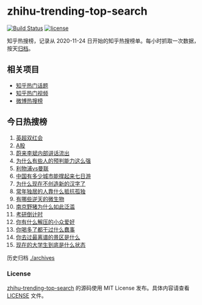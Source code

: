 # zhihu-trending-top-search

[![Build Status](https://github.com/justjavac/zhihu-trending-top-search/workflows/ci/badge.svg?branch=main)](https://github.com/justjavac/zhihu-trending-top-search/actions)
[![license](https://img.shields.io/github/license/justjavac/zhihu-trending-top-search)](https://github.com/justjavac/zhihu-trending-top-search/blob/main/LICENSE)

知乎热搜榜，记录从 2020-11-24
日开始的知乎热搜榜单。每小时抓取一次数据，按天[归档](./archives)。

## 相关项目

- [知乎热门话题](https://github.com/justjavac/zhihu-trending-hot-questions)
- [知乎热门视频](https://github.com/justjavac/zhihu-trending-hot-video)
- [微博热搜榜](https://github.com/justjavac/weibo-trending-hot-search)

## 今日热搜榜

<!-- BEGIN -->
<!-- 最后更新时间 Tue Oct 21 2025 21:28:31 GMT+0800 (China Standard Time) -->

1. [英超双红会](https://www.zhihu.com/search?q=英超双红会)
1. [A股](https://www.zhihu.com/search?q=A股)
1. [蔚来李斌内部讲话流出](https://www.zhihu.com/search?q=蔚来李斌内部讲话流出)
1. [为什么有些人的预判能力这么强](https://www.zhihu.com/search?q=为什么有些人的预判能力这么强)
1. [利物浦vs曼联](https://www.zhihu.com/search?q=利物浦vs曼联)
1. [中国有多少城市能撑起来七日游](https://www.zhihu.com/search?q=中国有多少城市能撑起来七日游)
1. [为什么现在不创造新的汉字了](https://www.zhihu.com/search?q=为什么现在不创造新的汉字了)
1. [常年独居的人靠什么抵抗孤独](https://www.zhihu.com/search?q=常年独居的人靠什么抵抗孤独)
1. [有哪些逆天的微生物](https://www.zhihu.com/search?q=有哪些逆天的微生物)
1. [南京野猪为什么如此泛滥](https://www.zhihu.com/search?q=南京野猪为什么如此泛滥)
1. [考研倒计时](https://www.zhihu.com/search?q=考研倒计时)
1. [你有什么解压的小众爱好](https://www.zhihu.com/search?q=你有什么解压的小众爱好)
1. [你喝多了都干过什么蠢事](https://www.zhihu.com/search?q=你喝多了都干过什么蠢事)
1. [你去过最离谱的景区是什么](https://www.zhihu.com/search?q=你去过最离谱的景区是什么)
1. [现在的大学生到底是什么状态](https://www.zhihu.com/search?q=现在的大学生到底是什么状态)

<!-- END -->

历史归档 [./archives](./archives)

### License

[zhihu-trending-top-search](https://github.com/justjavac/zhihu-trending-top-search)
的源码使用 MIT License 发布。具体内容请查看 [LICENSE](./LICENSE) 文件。
